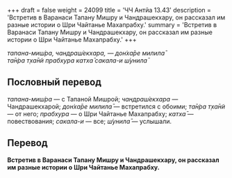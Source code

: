 +++
draft = false
weight = 24099
title = 'ЧЧ Антйа 13.43'
description = 'Встретив в Варанаси Тапану Мишру и Чандрашекхару, он рассказал им разные истории о Шри Чайтанье Махапрабху.'
summary = 'Встретив в Варанаси Тапану Мишру и Чандрашекхару, он рассказал им разные истории о Шри Чайтанье Махапрабху.'
+++

_тапана-миш́ра, чандраш́екхара, — дон̇ха̄ре милила̄  
та̄н̇ра т̣ха̄н̃и прабхура катха̄ сакала-и ш́унила̄_

## Пословный перевод

_тапана_\-_миш́ра_ — с Тапаной Мишрой; _чандраш́екхара_ — Чандрашекхарой; _дон̇ха̄ре_ _милила̄_ — встретился с обоими; _та̄н̇ра_ _т̣ха̄н̃и_ — от него; _прабхура_ — о Шри Чайтанье Махапрабху; _катха̄_ — повествования; _сакала_\-_и_ — все; _ш́унила̄_ — услышали.

## Перевод

**Встретив в Варанаси Тапану Мишру и Чандрашекхару, он рассказал им разные истории о Шри Чайтанье Махапрабху.**
